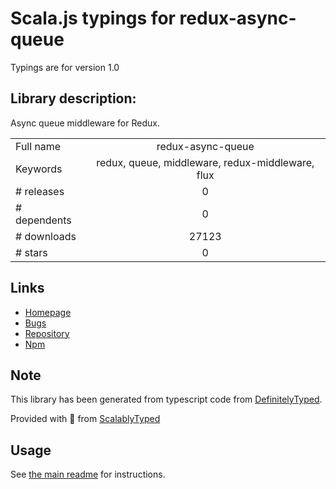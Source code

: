 
# Scala.js typings for redux-async-queue

Typings are for version 1.0

## Library description:
Async queue middleware for Redux.

|                    |                 |
| ------------------ | :-------------: |
| Full name          | redux-async-queue |
| Keywords           | redux, queue, middleware, redux-middleware, flux |
| # releases         | 0 |
| # dependents       | 0 |
| # downloads        | 27123 |
| # stars            | 0 |

## Links
- [Homepage](https://github.com/zackargyle/redux-async-queue)
- [Bugs](https://github.com/zackargyle/redux-async-queue/issues)
- [Repository](https://github.com/zackargyle/redux-async-queue)
- [Npm](https://www.npmjs.com/package/redux-async-queue)
    


## Note
This library has been generated from typescript code from [DefinitelyTyped](https://definitelytyped.org).

Provided with :purple_heart: from [ScalablyTyped](https://github.com/oyvindberg/ScalablyTyped)

## Usage
See [the main readme](../../readme.md) for instructions.


